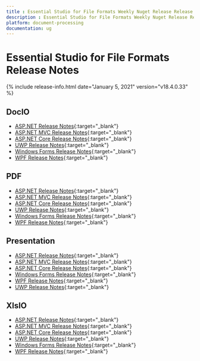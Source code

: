 ```yaml
---
title : Essential Studio for File Formats Weekly Nuget Release Release Notes  
description : Essential Studio for File Formats Weekly Nuget Release Release Notes  
platform: document-processing
documentation: ug
---
```


# Essential Studio for File Formats  Release Notes  

{% include release-info.html date="January 5, 2021" version="v18.4.0.33" %} 

## DocIO

* [ASP.NET Release Notes](/aspnet/release-notes/v18.4.0.33#docio){:target="_blank"}
* [ASP.NET MVC Release Notes](/aspnetmvc/release-notes/v18.4.0.33#docio){:target="_blank"}
* [ASP.NET Core Release Notes](/aspnet-core/release-notes/v18.4.0.33#docio){:target="_blank"}
* [UWP Release Notes](/uwp/release-notes/v18.4.0.33#docio){:target="_blank"}
* [Windows Forms Release Notes](/windowsforms/release-notes/v18.4.0.33#docio){:target="_blank"}
* [WPF Release Notes](/wpf/release-notes/v18.4.0.33#docio){:target="_blank"}


## PDF

* [ASP.NET Release Notes](/aspnet/release-notes/v18.4.0.33#pdf){:target="_blank"}
* [ASP.NET MVC Release Notes](/aspnetmvc/release-notes/v18.4.0.33#pdf){:target="_blank"}
* [ASP.NET Core Release Notes](/aspnet-core/release-notes/v18.4.0.33#pdf){:target="_blank"}
* [UWP Release Notes](/uwp/release-notes/v18.4.0.33#pdf){:target="_blank"}
* [Windows Forms Release Notes](/windowsforms/release-notes/v18.4.0.33#pdf){:target="_blank"}
* [WPF Release Notes](/wpf/release-notes/v18.4.0.33#pdf){:target="_blank"}


## Presentation

* [ASP.NET Release Notes](/aspnet/release-notes/v18.4.0.33#presentation){:target="_blank"}
* [ASP.NET MVC Release Notes](/aspnetmvc/release-notes/v18.4.0.33#presentation){:target="_blank"}
* [ASP.NET Core Release Notes](/aspnet-core/release-notes/v18.4.0.33#presentation){:target="_blank"}
* [Windows Forms Release Notes](/windowsforms/release-notes/v18.4.0.33#presentation){:target="_blank"}
* [WPF Release Notes](/wpf/release-notes/v18.4.0.33#presentation){:target="_blank"}
* [UWP Release Notes](/uwp/release-notes/v18.4.0.33#presentation){:target="_blank"}


## XlsIO

* [ASP.NET Release Notes](/aspnet/release-notes/v18.4.0.33#xlsio){:target="_blank"}
* [ASP.NET MVC Release Notes](/aspnetmvc/release-notes/v18.4.0.33#xlsio){:target="_blank"}
* [ASP.NET Core Release Notes](/aspnet-core/release-notes/v18.4.0.33#xlsio){:target="_blank"}
* [UWP Release Notes](/uwp/release-notes/v18.4.0.33#xlsio){:target="_blank"}
* [Windows Forms Release Notes](/windowsforms/release-notes/v18.4.0.33#xlsio){:target="_blank"}
* [WPF Release Notes](/wpf/release-notes/v18.4.0.33#xlsio){:target="_blank"}
